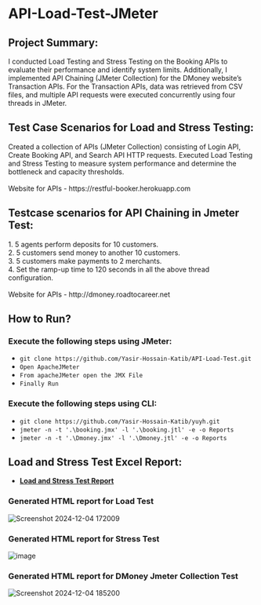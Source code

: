 # API-Load-Test-JMeter


<h2>Project Summary:</h2> 
I conducted Load Testing and Stress Testing on the Booking APIs to evaluate their performance and identify system limits. Additionally, I implemented API Chaining (JMeter Collection) for the DMoney website’s Transaction APIs. For the Transaction APIs, data was retrieved from CSV files, and multiple API requests were executed concurrently using four threads in JMeter.

<h2>Test Case Scenarios for Load and Stress Testing:</h2>
Created a collection of APIs (JMeter Collection) consisting of Login API, Create Booking API, and Search API HTTP requests.
Executed Load Testing and Stress Testing to measure system performance and determine the bottleneck and capacity thresholds.<br>
<br>
Website for APIs - https://restful-booker.herokuapp.com

<h2>Testcase scenarios for API Chaining in Jmeter Test: </h2>
1. 5 agents perform deposits for 10 customers.<br>
2. 5 customers send money to another 10 customers.<br>
3. 5 customers make payments to 2 merchants.<br>
4. Set the ramp-up time to 120 seconds in all the above thread configuration.<br>
<br>
Website for APIs - http://dmoney.roadtocareer.net

<h2>How to Run?</h2>

<h3> Execute the following steps using JMeter: </h3> 
   
  - ``` git clone https://github.com/Yasir-Hossain-Katib/API-Load-Test.git ```<br>
  - ``` Open ApacheJMeter ``` <br>
  - ``` From apacheJMeter open the JMX File ```<br> 
  - ``` Finally Run ```

<h3>Execute the following steps using CLI: </h3>

  - ``` git clone https://github.com/Yasir-Hossain-Katib/yuyh.git ```
  - ``` jmeter -n -t '.\booking.jmx' -l '.\booking.jtl' -e -o Reports ``` 
  - ``` jmeter -n -t '.\Dmoney.jmx' -l '.\Dmoney.jtl' -e -o Reports ``` 

<h2>Load and Stress Test Excel Report:</h2>

 - **[Load and Stress Test Report](https://docs.google.com/spreadsheets/d/1iGBD9d_MBbxWRMku1ZJT4yFe1w7vU-ic3HExp-wUkZI/edit?gid=0#gid=0)**

<h3>Generated HTML report for Load Test</h3>

![Screenshot 2024-12-04 172009](https://github.com/user-attachments/assets/0cac971e-97c6-47af-9937-87c2000e265c)


<h3>Generated HTML report for Stress Test</h3>

![image](https://github.com/user-attachments/assets/f696a30e-d26a-4dba-997c-0327054d4daa)


<h3>Generated HTML report for DMoney Jmeter Collection Test</h3>

![Screenshot 2024-12-04 185200](https://github.com/user-attachments/assets/32cbe9f9-8333-486b-af4b-8ebacf9e831c)

